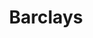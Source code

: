 ---
logohandle: barclays
sort: barclays
title: Barclays
twitter: https://x.com/Barclays
website: https://www.home.barclays/
---